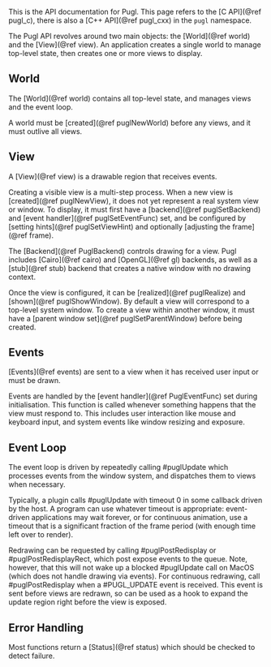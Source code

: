 This is the API documentation for Pugl.
This page refers to the [C API](@ref pugl_c),
there is also a [C++ API](@ref pugl_cxx) in the `pugl` namespace.

The Pugl API revolves around two main objects:
the [World](@ref world) and the [View](@ref view).
An application creates a single world to manage top-level state,
then creates one or more views to display.

## World

The [World](@ref world) contains all top-level state,
and manages views and the event loop.

A world must be [created](@ref puglNewWorld) before any views,
and it must outlive all views.

## View

A [View](@ref view) is a drawable region that receives events.

Creating a visible view is a multi-step process.
When a new view is [created](@ref puglNewView),
it does not yet represent a real system view or window.
To display, it must first have a [backend](@ref puglSetBackend)
and [event handler](@ref puglSetEventFunc) set,
and be configured by [setting hints](@ref puglSetViewHint)
and optionally [adjusting the frame](@ref frame).

The [Backend](@ref PuglBackend) controls drawing for a view.
Pugl includes [Cairo](@ref cairo) and [OpenGL](@ref gl) backends,
as well as a [stub](@ref stub) backend that creates a native window with no drawing context.


Once the view is configured,
it can be [realized](@ref puglRealize) and [shown](@ref puglShowWindow).
By default a view will correspond to a top-level system window.
To create a view within another window,
it must have a [parent window set](@ref puglSetParentWindow) before being created.


## Events

[Events](@ref events) are sent to a view when it has received user input or must be drawn.

Events are handled by the [event handler](@ref PuglEventFunc) set during initialisation.
This function is called whenever something happens that the view must respond to.
This includes user interaction like mouse and keyboard input,
and system events like window resizing and exposure.

## Event Loop

The event loop is driven by repeatedly calling #puglUpdate which processes events from the window system,
and dispatches them to views when necessary.

Typically, a plugin calls #puglUpdate with timeout 0 in some callback driven by the host.
A program can use whatever timeout is appropriate:
event-driven applications may wait forever,
or for continuous animation,
use a timeout that is a significant fraction of the frame period
(with enough time left over to render).

Redrawing can be requested by calling #puglPostRedisplay or #puglPostRedisplayRect,
which post expose events to the queue.
Note, however, that this will not wake up a blocked #puglUpdate call on MacOS
(which does not handle drawing via events).
For continuous redrawing, call #puglPostRedisplay when a #PUGL_UPDATE event is received.
This event is sent before views are redrawn,
so can be used as a hook to expand the update region right before the view is exposed.

## Error Handling

Most functions return a [Status](@ref status) which should be checked to detect failure.
